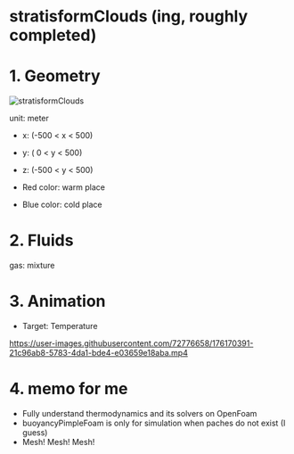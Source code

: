 # stratisformClouds (ing, roughly completed)

# 1. Geometry


![stratisformClouds](https://user-images.githubusercontent.com/72776658/176169644-62dae90d-aa06-4d0b-a7a0-de3115c0382a.png)

unit: meter <br>

* x: (-500 < x < 500) <br>
* y: ( 0   < y < 500) <br>
* z: (-500 < y < 500) <br>

* Red color: warm place
* Blue color: cold place

# 2. Fluids

gas: mixture

# 3. Animation

* Target: Temperature <br>


https://user-images.githubusercontent.com/72776658/176170391-21c96ab8-5783-4da1-bde4-e03659e18aba.mp4


# 4. memo for me

* Fully understand thermodynamics and its solvers on OpenFoam
* buoyancyPimpleFoam is only for simulation when paches do not exist (I guess)
* Mesh! Mesh! Mesh!
